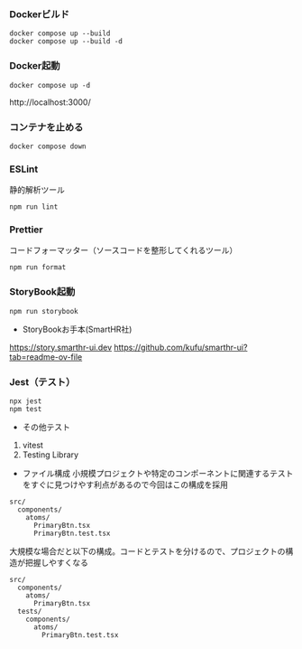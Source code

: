 ### Dockerビルド
```
docker compose up --build 
docker compose up --build -d
```
### Docker起動
```
docker compose up -d
```
http://localhost:3000/

### コンテナを止める
```
docker compose down 
```

### ESLint
静的解析ツール
```
npm run lint
```
### Prettier
コードフォーマッター（ソースコードを整形してくれるツール）
```
npm run format
```

### StoryBook起動
```
npm run storybook
```
- StoryBookお手本(SmartHR社)

https://story.smarthr-ui.dev
https://github.com/kufu/smarthr-ui?tab=readme-ov-file

### Jest（テスト）
```
npx jest
npm test   
```

- その他テスト
1. vitest
2. Testing Library

- ファイル構成
小規模プロジェクトや特定のコンポーネントに関連するテストをすぐに見つけやす利点があるので今回はこの構成を採用
```
src/
  components/
    atoms/
      PrimaryBtn.tsx
      PrimaryBtn.test.tsx
```

大規模な場合だと以下の構成。コードとテストを分けるので、プロジェクトの構造が把握しやすくなる
```
src/
  components/
    atoms/
      PrimaryBtn.tsx
  tests/
    components/
      atoms/
        PrimaryBtn.test.tsx
```
